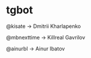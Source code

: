 # tgbot

@kisate -> Dmitrii Kharlapenko

@mbnexttime -> Killreal Gavrilov

@ainurbl -> Ainur Ibatov
